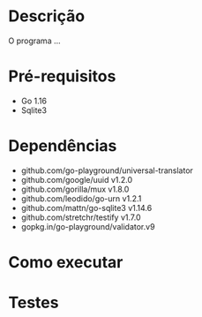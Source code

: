 # Descrição

O programa ...

# Pré-requisitos

- Go 1.16
- Sqlite3

# Dependências

- github.com/go-playground/universal-translator
- github.com/google/uuid v1.2.0
- github.com/gorilla/mux v1.8.0
- github.com/leodido/go-urn v1.2.1
- github.com/mattn/go-sqlite3 v1.14.6
- github.com/stretchr/testify v1.7.0
- gopkg.in/go-playground/validator.v9

# Como executar

# Testes
